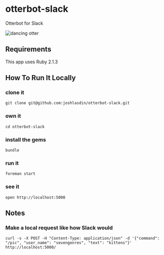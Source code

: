 # otterbot-slack
Otterbot for Slack

![dancing otter](http://i.imgur.com/NaMiw.gif)

## Requirements

This app uses Ruby 2.1.3

## How To Run It Locally

### clone it
```git clone git@github.com:joshlasdin/otterbot-slack.git```

### own it
``` cd otterbot-slack ```

### install the gems
``` bundle ```

### run it
``` foreman start ```

### see it
``` open http://localhost:5000 ```

## Notes

### Make a local request like how Slack would
```
curl -s -X POST -H "Content-Type: application/json" -d '{"command": "/pic", "user_name": "sevengenres", "text": "kittens"}' http://localhost:5000/
```
